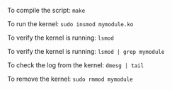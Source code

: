 To compile the script:
`make`

To run the kernel: 
`sudo insmod mymodule.ko`

To verify the kernel is running: 
`lsmod`

To verify the kernel is running: 
`lsmod | grep mymodule`

To check the log from the kernel:
`dmesg | tail`

To remove the kernel:
`sudo rmmod mymodule`